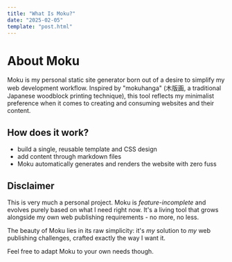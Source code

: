 ```yaml
---
title: "What Is Moku?"
date: "2025-02-05"
template: "post.html"
---
```


# About Moku

Moku is my personal static site generator born out of a desire to simplify my web development workflow. Inspired by "mokuhanga" (木版画, a traditional Japanese woodblock printing technique), this tool reflects my minimalist preference when it comes to creating and consuming websites and their content.

## How does it work?
- build a single, reusable template and CSS design
- add content through markdown files
- Moku automatically generates and renders the website with zero fuss

## Disclaimer
This is very much a personal project. Moku is *feature-incomplete* and evolves purely based on what I need right now. It's a living tool that grows alongside my own web publishing requirements - no more, no less.

The beauty of Moku lies in its raw simplicity: it's *my* solution to *my* web publishing challenges, crafted exactly the way I want it.

Feel free to adapt Moku to your own needs though.

